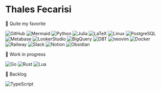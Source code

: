 
<h1 align="left">
Thales Fecarisi
</h1>

🔨 Quite my favorite 

![GitHub](https://img.shields.io/badge/github-181717.svg?style=for-the-badge&logo=github&logoColor=white)
![Mermaid](https://img.shields.io/badge/mermaid-f14158.svg?style=for-the-badge&logo=mermaid&logoColor=white)
![Python](https://img.shields.io/badge/python-3670A0?style=for-the-badge&logo=python&logoColor=ffdd54)
![Julia](https://img.shields.io/badge/julia-9558B2.svg?style=for-the-badge&logo=julia&logoColor=white)
![LaTeX](https://img.shields.io/badge/latex-%23008080.svg?style=for-the-badge&logo=latex&logoColor=white)
![Linux](https://img.shields.io/badge/ubuntu-E95420?style=for-the-badge&logo=ubuntu&logoColor=black)
![PostgreSQL](https://img.shields.io/badge/PostgreSQL-316192?style=for-the-badge&logo=postgresql&logoColor=white)
![Metabase](https://img.shields.io/badge/metabase-509EE3?style=for-the-badge&logo=metabasel&logoColor=white)
![LookerStudio](https://img.shields.io/badge/looker-4285F4.svg?style=for-the-badge&logo=looker&logoColor=white)
![BigQuery](https://img.shields.io/badge/googlebigquery-669DF6.svg?style=for-the-badge&logo=googlebigquery&logoColor=white)
![DBT](https://img.shields.io/badge/dbt-FF694B.svg?style=for-the-badge&logo=dbt&logoColor=white)
![neovim](https://img.shields.io/badge/neovim-57A143.svg?&style=for-the-badge&logo=neovim&logoColor=white)
![Docker](https://img.shields.io/badge/docker-white.svg?style=for-the-badge&logo=docker&logoColor=blue)
![Railway](https://img.shields.io/badge/railway-%23121011.svg?style=for-the-badge&logo=railway&logoColor=white)
![Slack](https://img.shields.io/badge/slack-4A154B.svg?style=for-the-badge&logo=slack&logoColor=white)
![Notion](https://img.shields.io/badge/notion-black.svg?style=for-the-badge&logo=notion&logoColor=white)
![Obsidian](https://img.shields.io/badge/obsidian-7C3AED.svg?style=for-the-badge&logo=obsidian&logoColor=white)

🚧 Work in progress

![Go](https://img.shields.io/badge/go-00ADD8.svg?style=for-the-badge&logo=go&logoColor=white)
![Rust](https://img.shields.io/badge/rust-000000.svg?style=for-the-badge&logo=rust&logoColor=white)
![Lua](https://img.shields.io/badge/lua-2C2D72.svg?style=for-the-badge&logo=lua&logoColor=white)

🤔 Backlog 

![TypeScript](https://img.shields.io/badge/TypeScript-3178C6.svg?style=for-the-badge&logo=TypeScript&logoColor=white)



